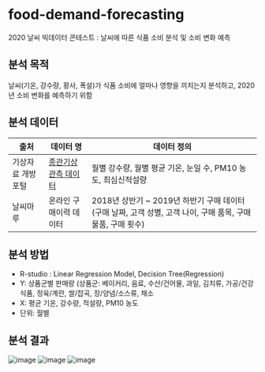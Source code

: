# food-demand-forecasting
2020 날씨 빅데이터 콘테스트 : 날씨에 따른 식품 소비 분석 및 소비 변화 예측

## 분석 목적
날씨(기온, 강수량, 황사, 폭설)가 식품 소비에 얼마나 영향을 끼치는지 분석하고, 2020년 소비 변화를 예측하기 위함


## 분석 데이터
|출처|데이터 명|데이터 정의|
|------|---|---|
|기상자료 개방포털|[종관기상관측 데이터](https://data.kma.go.kr/data/grnd/selectAsosRltmList.do?pgmNo=36)|월별 강수량, 월별 평균 기온, 눈일 수, PM10 농도, 최심신적설량|
|날씨마루|온라인 구매이력 데이터|2018년 상반기 ~ 2019년 하반기 구매 데이터(구매 날짜, 고객 성별, 고객 나이, 구매 품목, 구매 물품, 구매 횟수)|


## 분석 방법
* R-studio : Linear Regression Model, Decision Tree(Regression)
* Y: 상품군별 판매량 (상품군: 베이커리, 음료, 수산/건어물, 과일, 김치류, 가공/건강식품, 정육/계란, 쌀/잡곡, 장/양념/소스류, 채소
* X: 평균 기온, 강수량, 적설량, PM10 농도
* 단위: 월별


## 분석 결과
![image](https://user-images.githubusercontent.com/128488488/236627708-b4251783-8e7d-4570-801a-52916c589860.png)
![image](https://user-images.githubusercontent.com/128488488/236627690-e65b478a-770f-4c05-8c36-cb1968f373f6.png)
![image](https://user-images.githubusercontent.com/128488488/236627669-0a52bdd4-2a8e-4982-9b91-7780da7daade.png)

